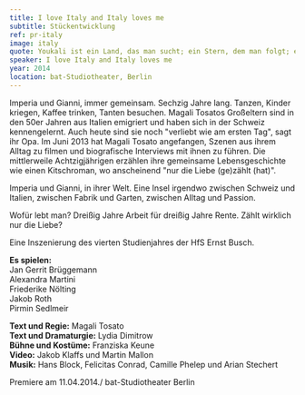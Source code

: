 ```yaml
---
title: I love Italy and Italy loves me
subtitle: Stückentwicklung
ref: pr-italy
image: italy
quote: Youkali ist ein Land, das man sucht; ein Stern, dem man folgt; ein Traum.
speaker: I love Italy and Italy loves me
year: 2014
location: bat-Studiotheater, Berlin
---
```


Imperia und Gianni, immer gemeinsam. Sechzig Jahre lang. Tanzen, Kinder kriegen, Kaffee trinken, Tanten besuchen. Magali Tosatos Großeltern sind in den 50er Jahren aus Italien emigriert und haben sich in der Schweiz kennengelernt. Auch heute sind sie noch "verliebt wie am ersten Tag", sagt ihr Opa. Im Juni 2013 hat Magali Tosato angefangen, Szenen aus ihrem Alltag zu filmen und biografische Interviews mit ihnen zu führen. Die mittlerweile Achtzigjährigen erzählen ihre gemeinsame Lebensgeschichte wie einen Kitschroman, wo anscheinend "nur die Liebe (ge)zählt (hat)".

Imperia und Gianni, in ihrer Welt. Eine Insel irgendwo zwischen Schweiz und Italien, zwischen Fabrik und Garten, zwischen Alltag und Passion.

Wofür lebt man? Dreißig Jahre Arbeit für dreißig Jahre Rente. Zählt wirklich nur die Liebe?

Eine Inszenierung des vierten Studienjahres der HfS Ernst Busch.

**Es spielen:**  
Jan Gerrit Brüggemann  
Alexandra Martini  
Friederike Nölting  
Jakob Roth  
Pirmin Sedlmeir  

**Text und Regie:** Magali Tosato  
**Text und Dramaturgie:** Lydia Dimitrow  
**Bühne und Kostüme:** Franziska Keune  
**Video:** Jakob Klaffs und Martin Mallon  
**Musik:** Hans Block, Felicitas Conrad, Camille Phelep und Arian Stechert  

Premiere am 11.04.2014./ bat-Studiotheater Berlin  
